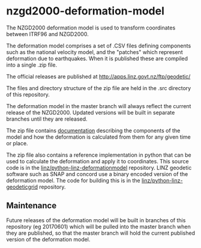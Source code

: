 # nzgd2000-deformation-model

The NZGD2000 deformation model is used to transform coordinates 
between ITRF96 and NZGD2000.  

The deformation model comprises a set of .CSV files defining components such as 
the national velocity model, and the "patches" which represent deformation due
to earthquakes.  When it is published these are compiled into a single .zip file. 

The official releases are published at http://apps.linz.govt.nz/ftp/geodetic/

The files and directory structure of the zip file are held in the .src directory
of this repository.  

The deformation model in the master branch will always reflect the current release
of the NZGD2000. Updated versions will be built in separate branches until they
are released.

The zip file contains [documentation](./src/documentation/NZGD2000DeformationModelFormat.pdf) 
describing the components of the model and how the deformation is
calculated from them for any given time or place.

The zip file also contains a reference implementation in python that 
can be used to calculate the deformation and apply it to coordinates.
This source code is in the [linz/python-linz-deformationmodel](https://github.com/linz/python-linz-deformationmodel) repository.  LINZ geodetic software such as SNAP and concord use a binary encoded
version of the deformation model.  The code for building this is in the
[linz/python-linz-geodeticgrid](https://github.com/linz/python-linz-geodeticgrid) repository.

## Maintenance

Future releases of the deformation model will be built in branches of this repository (eg 20170601) which will be pulled into the master branch when they are published, so that the master branch will hold the current published version of the deformation model.
